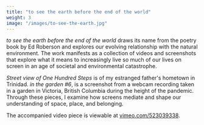 ```yaml
---
title: "to see the earth before the end of the world"
weight: 3
image: "/images/to-see-the-earth.jpg"
---
```


*to see the earth before the end of the world* draws its name from the poetry book by Ed Roberson and explores our evolving relationship with the natural environment. The work manifests as a collection of videos and screenshots that explore what it means to increasingly live so much of our lives on screen in an age of societal and environmental catastrophe.

*Street view of One Hundred Steps* is of my estranged father's hometown in Trinidad. *in the garden #6*, is a screenshot from a webcam recording taken in a garden in Victoria, British Columbia during the height of the pandemic. Through these pieces, I examine how screens mediate and shape our understanding of space, place, and belonging.

The accompanied video piece is viewable at [vimeo.com/523039338](https://vimeo.com/523039338).
